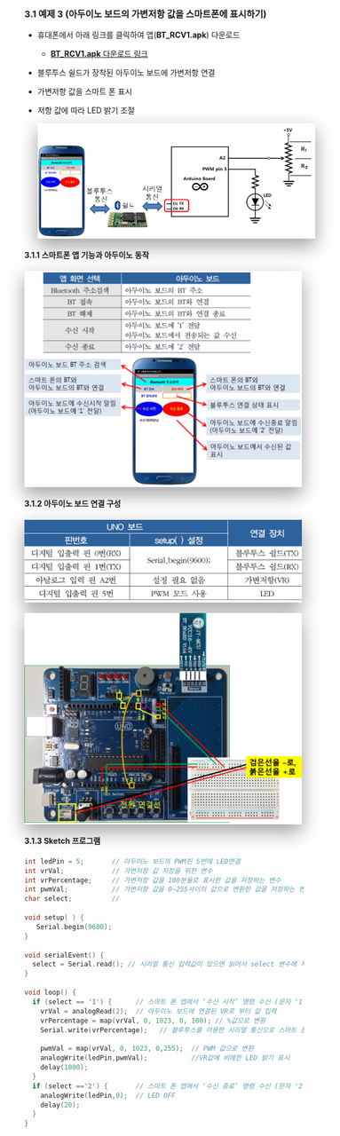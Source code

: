 <style>
div.polaroid {
  	width: 500px;
  	box-shadow: 0 10px 30px 0 rgba(0, 0, 0, 0.2), 0 16px 30px 0 rgba(0, 0, 0, 0.19);
  	text-align: center;
	margin-bottom: 0.5cm;
}
</style>

<a name="ex3"></a>
### 3.1 예제 3 (아두이노 보드의 가변저항 값을 스마트폰에 표시하기)
- 휴대폰에서 아래 링크를 클릭하여 앱(**BT_RCV1.apk**) 다운로드
	- [**BT_RCV1.apk** 다운로드 링크](https://github.com/kwanulee/iot/releases/download/v1/BT_RCV1.apk)
- 블루투스 쉴드가 장착된 아두이노 보드에 가변저항 연결
- 가변저항 값을 스마트 폰 표시
- 저항 값에 따라 LED 밝기 조절
	
	<div class="polaroid">
    	<img src="images/example3.png" >
	</div>

#### 3.1.1 스마트폰 앱 기능과 아두이노 동작


<div class="polaroid">
    <img src="images/function_behavior.png" >
</div>

#### 3.1.2 아두이노 보드 연결 구성

<div class="polaroid">
    <img src="images/example3_pin_connection.png" >
</div>

<div class="polaroid">
    <img src="images/example3_connection.png" >
</div>


#### 3.1.3 Sketch 프로그램

```c
int ledPin = 5;       // 아두이노 보드의 PWM핀 5번에 LED연결
int vrVal;            // 가변저항 값 저장을 위한 변수
int vrPercentage;     // 가변저항 값을 100분율로 표시한 값을 저장하는 변수
int pwmVal;           // 가변저항 값을 0~255사이의 값으로 변환한 값을 저장하는 변수
char select;          //

void setup( ) {
   Serial.begin(9600);
}

void serialEvent() {
  select = Serial.read(); // 시리얼 통신 입력값이 있으면 읽어서 select 변수에 저장 (문자 '1' 혹은 '2' 중에 하나가 수신됨)
}

void loop() {
  if (select == '1') {      // 스마트 폰 엡에서 ‘수신 시작’ 명령 수신 (문자 '1'을 보냄)
    vrVal = analogRead(2);  // 아두이노 보드에 연결된 VR로 부터 값 입력
    vrPercentage = map(vrVal, 0, 1023, 0, 100); // %값으로 변환
    Serial.write(vrPercentage);   // 블루투스를 이용한 시리얼 통신으로 스마트 폰에 값 전달

    pwmVal = map(vrVal, 0, 1023, 0,255);  // PWM 값으로 변환
    analogWrite(ledPin,pwmVal);           //VR값에 비례한 LED 밝기 표시
    delay(1000);
  }
  if (select =='2') {       // 스마트 폰 엡에서 ‘수신 종료’ 명령 수신 (문자 '2'을 보냄)
    analogWrite(ledPin,0);  // LED OFF
    delay(20);
  }
}
```
